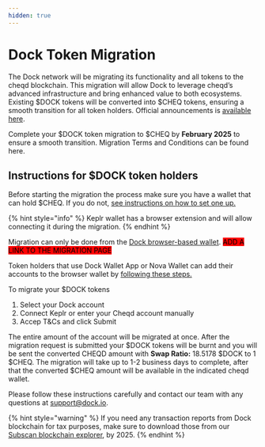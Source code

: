 ```yaml
---
hidden: true
---
```


# Dock Token Migration

The Dock network will be migrating its functionality and all tokens to the cheqd blockchain. This migration will allow Dock to leverage cheqd’s advanced infrastructure and bring enhanced value to both ecosystems. Existing $DOCK tokens will be converted into $CHEQ tokens, ensuring a smooth transition for all token holders. Official announcements is [available here](https://www.dock.io/post/dock-and-cheqd-form-alliance-to-accelerate-global-adoption-of-decentralized-id).

Complete your $DOCK token migration to $CHEQ by **February 2025** to ensure a smooth transition. Migration Terms and Conditions can be found here.

## Instructions for $DOCK token holders

Before starting the migration the process make sure you have a wallet that can hold $CHEQ. If you do not, [see instructions on how to set one up.](https://docs.cheqd.io/product/network/wallets)

{% hint style="info" %}
Keplr wallet has a browser extension and will allow connecting it during the migration.&#x20;
{% endhint %}

Migration can only be done from the [Dock browser-based wallet](https://docs.dock.io/dock-token/wallets-and-account-creation#dock-polkadot-js-app). <mark style="background-color:red;">ADD A LINK TO THE MIGRATION PAGE</mark>

Token holders that use Dock Wallet App or Nova Wallet can add their accounts to the browser wallet by [following these steps.](dock-token-migration/adding-account-to-the-dock-browser-wallet.md)

To migrate your $DOCK tokens

1. Select your Dock account
2. Connect Keplr or enter your Cheqd account manually
3. Accep T\&Cs and click Submit

The entire amount of the account will be migrated at once. After the migration request is submitted your $DOCK tokens will be burnt and you will be sent the converted CHEQD amount with **Swap Ratio:** 18.5178 $DOCK to 1 $CHEQ. The migration will take up to 1-2 business days to complete, after that the converted $CHEQ amount will be available in the indicated cheqd wallet.

Please follow these instructions carefully and contact our team with any questions at [support@dock.io](mailto:support@dock.io).

{% hint style="warning" %}
If you need any transaction reports from Dock blockchain for tax purposes, make sure to download those from our [Subscan blockchain explorer](https://dock.subscan.io/), by 2025.
{% endhint %}

